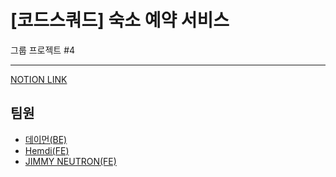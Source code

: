 # [코드스쿼드] 숙소 예약 서비스
그룹 프로젝트 #4

---
[NOTION LINK](https://www.notion.so/Airbnb-20d3df6b51e245ceb4dbdc98bc491739)

## 팀원

* [데이먼(BE)](https://github.com/dukcode)
* [Hemdi(FE)](https://github.com/hemudi)
* [JIMMY NEUTRON(FE)](https://github.com/dlwnstjrzz)

